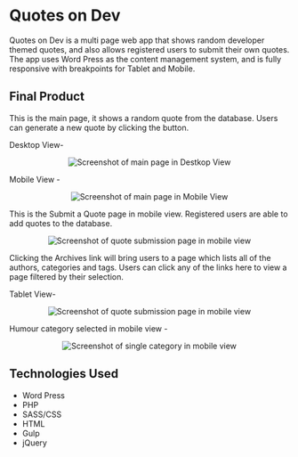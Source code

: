 # Quotes on Dev 

Quotes on Dev is a multi page web app that shows random developer themed quotes, and also allows registered users to submit their own quotes. The app uses Word Press as the content management system, and is fully responsive with breakpoints for Tablet and Mobile.

## Final Product

This is the main page, it shows a random quote from the database. Users can generate a new quote by clicking the button. 

Desktop View-

<p align="center">
<img src="https://raw.githubusercontent.com/jsaputo1/quotesondev/master/themes/quotesOnDev/public/screenshots/desktop-quote.png" alt="Screenshot of main page in Destkop View">
</p>

Mobile View -

<p align="center">
<img src="https://raw.githubusercontent.com/jsaputo1/quotesondev/master/themes/quotesOnDev/public/screenshots/mobile-quote.png" alt="Screenshot of main page in Mobile View">
</p>


This is the Submit a Quote page in mobile view. Registered users are able to add quotes to the database. 

<p align="center">
<img src="https://raw.githubusercontent.com/jsaputo1/quotesondev/master/themes/quotesOnDev/public/screenshots/submit-quote-mobile.png" alt="Screenshot of quote submission page in mobile view">
</p>

Clicking the Archives link will bring users to a page which lists all of the authors, categories and tags. Users can click any of the links here to view a page filtered by their selection.


Tablet View-
<p align="center">
<img src="https://raw.githubusercontent.com/jsaputo1/quotesondev/master/themes/quotesOnDev/public/screenshots/archives-tablet.png" alt="Screenshot of quote submission page in mobile view">
</p>

Humour category selected in mobile view - 
<p align="center">
<img src="https://raw.githubusercontent.com/jsaputo1/quotesondev/master/themes/quotesOnDev/public/screenshots/single-category.png" alt="Screenshot of single category in mobile view">
</p>


## Technologies Used

- Word Press
- PHP
- SASS/CSS
- HTML
- Gulp
- jQuery
